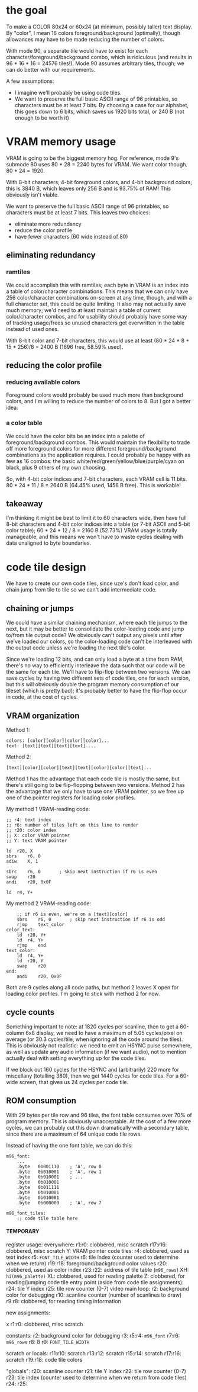 # the goal
To make a COLOR 80x24 or 60x24 (at minimum, possibly taller) text display. By "color", I mean 16
colors foreground/background (optimally), though allowances may have to be made reducing the number
of colors.

With mode 90, a separate tile would have to exist for each character/foreground/background combo,
which is ridiculous (and results in 96 * 16 * 16 = 24576 tiles!). Mode 90 assumes arbitrary tiles,
though; we can do better with our requirements.

A few assumptions:
* I imagine we'll probably be using code tiles.
* We want to preserve the full basic ASCII range of 96 printables, so characters must be at least 7
  bits. By choosing a case for our alphabet, this goes down to 6 bits, which saves us 1920 bits
  total, or 240 B (not enough to be worth it)

# VRAM memory usage
VRAM is going to be the biggest memory hog. For reference, mode 9's submode 80 uses 80 * 28 = 2240
bytes for VRAM. We want color though. 80 * 24 = 1920.

With 8-bit characters, 4-bit foreground colors, and 4-bit background colors, this is 3840 B, which
leaves only 256 B and is 93.75% of RAM! This obviously isn't viable.

We want to preserve the full basic ASCII range of 96 printables, so characters must be at least 7
bits. This leaves two choices:
* eliminate more redundancy
* reduce the color profile
* have fewer characters (60 wide instead of 80)

## eliminating redundancy
### ramtiles
We could accomplish this with ramtiles; each byte in VRAM is an index into a table of
color/character combinations. This means that we can only have 256 color/character combinations
on-screen at any time, though, and with a full character set, this could be quite limiting. It also
may not actually save much memory; we'd need to at least maintain a table of current color/character
combos, and for usability should probably have some way of tracking usage/frees so unused characters
get overwritten in the table instead of used ones.

With 8-bit color and 7-bit characters, this would use at least (80 * 24 * 8 + 15 * 256)/8 = 2400 B
(1696 free, 58.59% used).

## reducing the color profile
### reducing available colors
Foreground colors would probably be used much more than background colors, and I'm willing to reduce
the number of colors to 8. But I got a better idea:

### a color table
We could have the color bits be an index into a palette of foreground/background combos. This would
maintain the flexibility to trade off more foreground colors for more different
foreground/background combinations as the application requires. I could probably be happy with as
few as 16 combos: the basic white/red/green/yellow/blue/purple/cyan on black, plus 9 others of my
own choosing.

So, with 4-bit color indices and 7-bit characters, each VRAM cell is 11 bits. 80 * 24 * 11 / 8 =
2640 B (64.45% used, 1456 B free). This is workable!

## takeaway

I'm thinking it might be best to limit it to 60 characters wide, then have full 8-bit characters and
4-bit color indices into a table (or 7-bit ASCII and 5-bit color table); 60 * 24 * 12 / 8 = 2160 B
(52.73%) VRAM usage is totally manageable, and this means we won't have to waste cycles dealing with
data unaligned to byte boundaries.

# code tile design

We have to create our own code tiles, since uze's don't load color, and chain jump from tile to tile
so we can't add intermediate code.

## chaining or jumps

We could have a similar chaining mechanism, where each tile jumps to the next, but it may be better
to consolidate the color-loading code and jump to/from tile output code? We obviously can't output
any pixels until after we've loaded our colors, so the color-loading code can't be interleaved with
the output code unless we're loading the next tile's color.

Since we're loading 12 bits, and can only load a byte at a time from RAM, there's no way to
efficiently interleave the data such that our code will be the same for each tile. We'll have to
flip-flop between two versions. We can save cycles by having two different sets of code tiles, one
for each version, but this will obviously double the program memory consumption of our tileset
(which is pretty bad); it's probably better to have the flip-flop occur in code, at the cost of
cycles.

## VRAM organization

Method 1:

	colors: [color][color][color][color]...
	text: [text][text][text][text]....
	
Method 2:

	[text][color][color][text][text][color][color][text]...

Method 1 has the advantage that each code tile is mostly the same, but there's still going to be
flip-flopping between two versions. Method 2 has the advantage that we only have to use one VRAM
pointer, so we free up one of the pointer registers for loading color profiles.

My method 1 VRAM-reading code:

	;; r4: text index
	;; r6: number of tiles left on this line to render
	;; r20: color index
	;; X: color VRAM pointer
	;; Y: text VRAM pointer

	ld	r20, X
	sbrs	r6, 0
	adiw	X, 1

	sbrc	r6, 0		; skip next instruction if r6 is even
	swap	r20
	andi	r20, 0x0F

	ld	r4, Y+

My method 2 VRAM-reading code:

		;; if r6 is even, we're on a [text][color]
		sbrs	r6, 0		; skip next instruction if r6 is odd
		rjmp	text_color
	color_text:
		ld	r20, Y+
		ld	r4, Y+
		rjmp	end
	text_color:
		ld	r4, Y+
		ld	r20, Y
		swap	r20
	end:
		andi	r20, 0x0F

Both are 9 cycles along all code paths, but method 2 leaves X open for loading color profiles. I'm
going to stick with method 2 for now.

## cycle counts

Something important to note: at 1820 cycles per scanline, then to get a 60-column 6x8 display, we
need to have a maximum of 5.05 cycles/pixel on average (or 30.3 cycles/tile, when ignoring all the
code around the tiles). This is obviously not realistic: we need to emit an HSYNC pulse somewhere,
as well as update any audio information (if we want audio), not to mention actually deal with
setting everything up for the code tiles.

If we block out 160 cycles for the HSYNC and (arbitrarily) 220 more for miscellany (totalling 380),
then we get 1440 cycles for code tiles. For a 60-wide screen, that gives us 24 cycles per code tile.

## ROM consumption

With 29 bytes per tile row and 96 tiles, the font table consumes over 70% of program memory. This is
obviously unacceptable. At the cost of a few more cycles, we can probably cut this down dramatically
with a secondary table, since there are a maximum of 64 unique code tile rows.

Instead of having the one font table, we can do this:

	m96_font:
		...
		.byte	0b001110	; 'A', row 0
		.byte	0b010001	; 'A', row 1
		.byte	0b010001	; ...
		.byte	0b010001
		.byte	0b011111
		.byte	0b010001
		.byte	0b010001
		.byte	0b000000	; 'A', row 7
	
	m96_font_tiles:
		;; code tile table here

#### TEMPORARY

register usage:
	everywhere:
		r1:r0: clobbered, misc scratch
		r17:r16: clobbered, misc scratch
		Y: VRAM pointer
	code tiles:
		r4: clobbered, used as text index
		r5: `FONT_TILE_WIDTH`
		r6: tile index (counter used to determine when we return)
		r19:r18: foreground/background color values
		r20: clobbered, used as color index
		r23:r22: address of tile table (`m96_rows`)
		XH: `hi(m96_palette)`
		XL: clobbered, used for reading palette
		Z: clobbered, for reading/jumping
	code tile entry point (aside from code tile assignments):
		r24: tile Y index
		r25: tile row counter (0-7)
	video main loop:
		r2: background color for debugging
		r10: scanline counter (number of scanlines to draw)
		r9:r8: clobbered, for reading timing information

new assignments:

x	r1:r0: clobbered, misc scratch

constants:
	r2: background color for debugging
	r3:
	r5:r4: `m96_font`
	r7:r6: `m96_rows`
	r8: 8
	r9: `FONT_TILE_WIDTH`

scratch or locals:
	r11:r10: scratch
	r13:r12: scratch
	r15:r14: scratch
	r17:r16: scratch
	r19:r18: code tile colors

"globals":
	r20: scanline counter
	r21: tile Y index
	r22: tile row counter (0-7)
	r23: tile index (counter used to determine when we return from code tiles)
	r24:
	r25:
